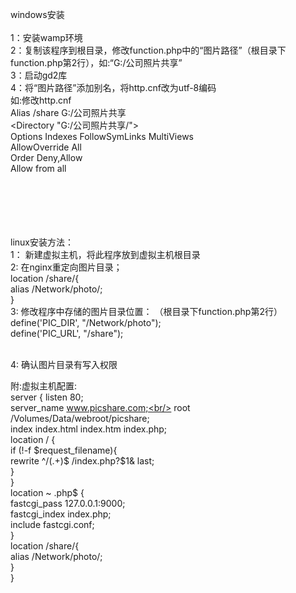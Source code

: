 windows安装 <br/><br/>
1：安装wamp环境<br/>
2：复制该程序到根目录，修改function.php中的“图片路径”（根目录下function.php第2行），如:“G:/公司照片共享”<br/>
3：启动gd2库<br/>
4：将“图片路径”添加别名，将http.cnf改为utf-8编码<br/>
如:修改http.cnf<br/>
Alias /share G:/公司照片共享<br/>
<Directory "G:/公司照片共享/"><br/>
    Options Indexes FollowSymLinks MultiViews<br/>
    AllowOverride All<br/>
    Order Deny,Allow<br/>
    Allow from all<br/>
</Directory><br/><br/><br/><br/><br/>




linux安装方法：<br/>
1：  新建虚拟主机，将此程序放到虚拟主机根目录 <br/>
2:   在nginx重定向图片目录；<br/>
	location /share/{<br/>
            alias /Network/photo/;<br/>
        }<br/>
3: 修改程序中存储的图片目录位置： （根目录下function.php第2行）<br/>
   define('PIC_DIR',  "/Network/photo");  <br/>
   define('PIC_URL',  "/share");<br/><br/>

4: 确认图片目录有写入权限<br/>


附:虚拟主机配置:<br/>
    server {
        listen       80;<br/>
        server_name  www.picshare.com;<br/>
        root   /Volumes/Data/webroot/picshare;<br/>
        index  index.html index.htm index.php;<br/>
        location / {   <br/>
            if (!-f $request_filename){<br/>
               rewrite ^/(.+)$ /index.php?$1& last;<br/>
            }<br/>
        }<br/>
        location ~ \.php$ {<br/>
            fastcgi_pass   127.0.0.1:9000;<br/>
            fastcgi_index  index.php;<br/>
            include        fastcgi.conf;<br/>
        }<br/>
        location /share/{<br/>
            alias /Network/photo/;<br/>
        }<br/>
    }


